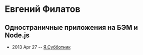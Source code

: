 # Евгений Филатов

## Одностраничные приложения на БЭМ и Node.js
- 2013 Apr 27 -- [Я.Субботник](https://events.yandex.ru/lib/talks/840/)    
